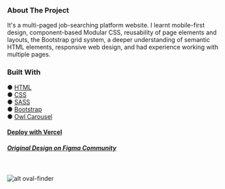 ### About The Project

It's a multi-paged job-searching platform website.
I learnt mobile-first design, component-based Modular CSS, reusability of page elements and layouts, the Bootstrap grid system, a deeper understanding of semantic HTML elements, responsive web design, and had experience working with multiple pages.

### Built With
● [HTML](https://html.spec.whatwg.org/)  
● [CSS](https://developer.mozilla.org/en-US/docs/Web/CSS)  
● [SASS](https://sass-lang.com/)  
● [Bootstrap](https://getbootstrap.com/)  
● [Owl Carousel](https://owlcarousel2.github.io/OwlCarousel2/)
#### [Deploy with Vercel](https://oval-finder.vercel.app/homepage.html)
##### [Original Design on Figma Community](https://www.figma.com/file/0ugxQtFsqDEVbsF6OMeO7F/Oval---Job-Finder-Website-Design?node-id=724%3A0&viewport=231%2C204%2C0.015625)
<br />

![alt oval-finder](https://s3.gifyu.com/images/ovalbc18137e6033c966.gif)




